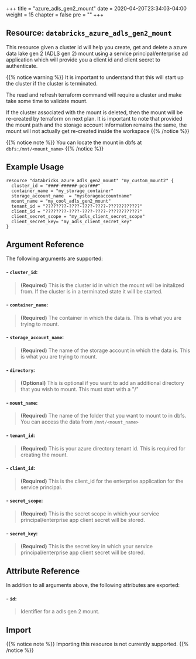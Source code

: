 +++
title = "azure_adls_gen2_mount"
date = 2020-04-20T23:34:03-04:00
weight = 15
chapter = false
pre = ""
+++

## Resource: `databricks_azure_adls_gen2_mount`

This resource given a cluster id will help you create, get and delete a azure data lake gen 2 (ADLS gen 2) mount using a service 
principal/enterprise ad application which will provide you a client id and client secret to authenticate.

{{% notice warning %}}
It is important to understand that this will start up the cluster if the cluster is terminated.

The read and refresh terraform command will require a cluster and make take some time to validate mount.

If the cluster associated with the mount is deleted, then the mount will be re-created by terraform on next plan. It is important to note that provided the mount path and the storage account information remains the same, the mount will not actually get re-created inside the workspace
{{% /notice %}}

{{% notice note %}}
You can locate the mount in dbfs at `dbfs:/mnt/<mount_name>`
{{% /notice %}}

## Example Usage

```hcl
resource "databricks_azure_adls_gen2_mount" "my_custom_mount2" {
  cluster_id = "####-######-pear###"
  container_name = "my_storage_container"
  storage_account_name  = "mystorageaccountname"
  mount_name = "my_cool_adls_gen2_mount"
  tenant_id = "????????-????-????-????-????????????"
  client_id = "????????-????-????-????-????????????"
  client_secret_scope = "my_adls_client_secret_scope"
  client_secret_key= "my_adls_client_secret_key"
}
```

## Argument Reference

The following arguments are supported:

#### - `cluster_id`:
> **(Required)** This is the cluster id in which the mount will be initalized
from. If the cluster is in a terminated state it will be started.

#### - `container_name`:
> **(Required)** The container in which the data is. This 
is what you are trying to mount.

#### - `storage_account_name`:
> **(Required)** The name of the storage account 
in which the data is. This is what you are trying to mount.

#### - `directory`:
> **(Optional)** This is optional if you want to add an additional 
directory that you wish to mount. This must start with a "/"

#### - `mount_name`:
> **(Required)** The name of the folder that you want to mount to
in dbfs. You can access the data from `/mnt/<mount_name>` 

#### - `tenant_id`:
> **(Required)** This is your azure directory tenant id. This is 
required for creating the mount.

#### - `client_id`:
> **(Required)** This is the client_id for the enterprise application 
for the service principal. 

#### - `secret_scope`:
> **(Required)** This is the secret scope in which 
your service principal/enterprise app client secret will be stored.

#### - `secret_key`:
> **(Required)** This is the secret key in which 
your service principal/enterprise app client secret will be stored.

## Attribute Reference

In addition to all arguments above, the following attributes are exported:

#### - `id`:
> Identifier for a adls gen 2 mount.


## Import

{{% notice note %}}
Importing this resource is not currently supported.
{{% /notice %}}
